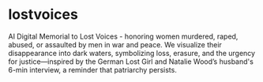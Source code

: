 # lostvoices
AI Digital Memorial to Lost Voices - honoring women murdered, raped, abused, or assaulted by men in war and peace. We visualize their disappearance into dark waters, symbolizing loss, erasure, and the urgency for justice—inspired by the German Lost Girl and Natalie Wood’s husband's 6-min interview, a reminder that patriarchy persists.

